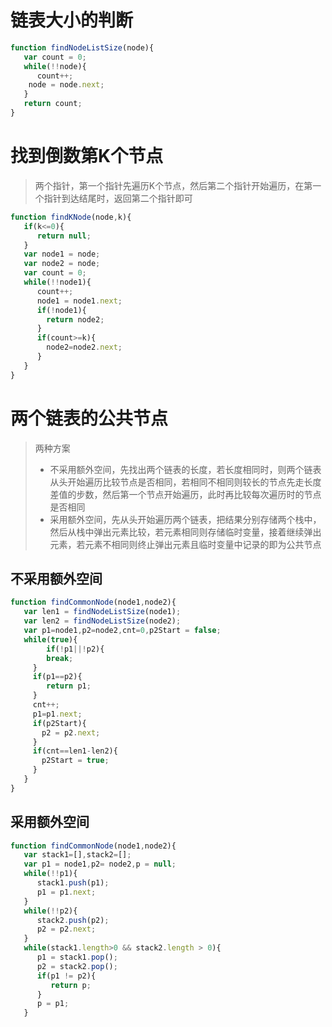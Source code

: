 # 链表大小的判断
```js
function findNodeListSize(node){
   var count = 0;
   while(!!node){
      count++;
    node = node.next;
   }
   return count;
}
```

# 找到倒数第K个节点
> 两个指针，第一个指针先遍历K个节点，然后第二个指针开始遍历，在第一个指针到达结尾时，返回第二个指针即可

```js
function findKNode(node,k){
   if(k<=0){
      return null;
   }
   var node1 = node;
   var node2 = node;
   var count = 0;
   while(!!node1){
      count++;
      node1 = node1.next;
      if(!node1){
        return node2;
      }
      if(count>=k){
        node2=node2.next;
      }
   }
}
```

# 两个链表的公共节点
> 两种方案
> * 不采用额外空间，先找出两个链表的长度，若长度相同时，则两个链表从头开始遍历比较节点是否相同，若相同不相同则较长的节点先走长度差值的步数，然后第一个节点开始遍历，此时再比较每次遍历时的节点是否相同
> * 采用额外空间，先从头开始遍历两个链表，把结果分别存储两个栈中，然后从栈中弹出元素比较，若元素相同则存储临时变量，接着继续弹出元素，若元素不相同则终止弹出元素且临时变量中记录的即为公共节点

## 不采用额外空间
```js
function findCommonNode(node1,node2){
   var len1 = findNodeListSize(node1);
   var len2 = findNodeListSize(node2);
   var p1=node1,p2=node2,cnt=0,p2Start = false;
   while(true){
        if(!p1||!p2){
        break;
     }
     if(p1==p2){
        return p1;
     }
     cnt++;
     p1=p1.next;
     if(p2Start){
       p2 = p2.next;
     }
     if(cnt==len1-len2){
       p2Start = true;
     }
   }
}
```

## 采用额外空间
```js
function findCommonNode(node1,node2){
   var stack1=[],stack2=[];
   var p1 = node1,p2= node2,p = null;
   while(!!p1){
      stack1.push(p1);
      p1 = p1.next;
   }
   while(!!p2){
      stack2.push(p2);
      p2 = p2.next;
   }
   while(stack1.length>0 && stack2.length > 0){
      p1 = stack1.pop();
      p2 = stack2.pop();
      if(p1 != p2){
         return p;
      }
      p = p1;
   }
```

